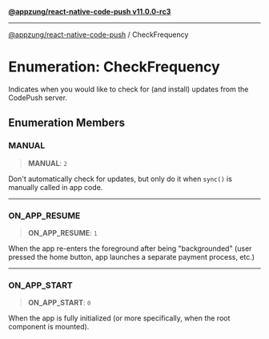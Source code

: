 [**@appzung/react-native-code-push v11.0.0-rc3**](../README.md)

---

[@appzung/react-native-code-push](../README.md) / CheckFrequency

# Enumeration: CheckFrequency

Indicates when you would like to check for (and install) updates from the CodePush server.

## Enumeration Members

### MANUAL

> **MANUAL**: `2`

Don't automatically check for updates, but only do it when `sync()` is manually called in app code.

---

### ON_APP_RESUME

> **ON_APP_RESUME**: `1`

When the app re-enters the foreground after being "backgrounded" (user pressed the home button, app launches a separate payment process, etc.)

---

### ON_APP_START

> **ON_APP_START**: `0`

When the app is fully initialized (or more specifically, when the root component is mounted).
